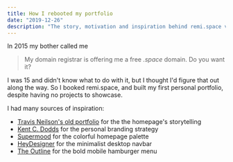 ```yaml
---
title: How I rebooted my portfolio
date: "2019-12-26"
description: "The story, motivation and inspiration behind remi.space v4.0"
---
```


In 2015 my bother called me

>My domain registrar is offering me a free *.space* domain. Do you want it?

I was 15 and didn't know what to do with it, but I thought I'd figure that out along the way. So I booked remi.space, and built my first personal portfolio, despite having no projects to showcase.

I had many sources of inspiration:

* [Travis Neilson's old portfolio](https://www.youtube.com/playlist?list=PLqGj3iMvMa4KeBN2krBtcO3U90_7SOl-A) for the the homepage's storytelling
* [Kent C. Dodds](https://kentcdodds.com/) for the personal branding strategy
* [Supermood](https://supermood.fr/) for the colorful homepage palette
* [HeyDesigner](https://heydesigner.com/) for the minimalist desktop navbar
* [The Outline](https://theoutline.com/) for the bold mobile hamburger menu